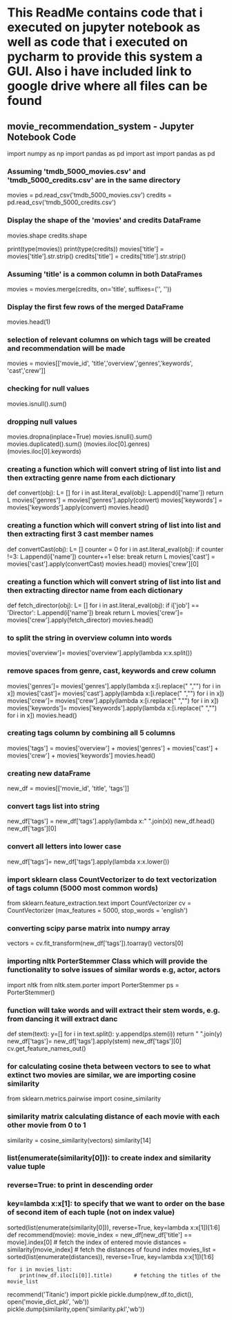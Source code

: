 # This ReadMe contains code that i executed on jupyter notebook as well as code that i executed on pycharm to provide this system a GUI. Also i have included link to google drive where all files can be found

## movie_recommendation_system - Jupyter Notebook Code

import numpy as np
import pandas as pd
import ast
import pandas as pd

### Assuming 'tmdb_5000_movies.csv' and 'tmdb_5000_credits.csv' are in the same directory
movies = pd.read_csv('tmdb_5000_movies.csv')
credits = pd.read_csv('tmdb_5000_credits.csv')

### Display the shape of the 'movies' and credits DataFrame
movies.shape
credits.shape

print(type(movies))
print(type(credits))
movies['title'] = movies['title'].str.strip()
credits['title'] = credits['title'].str.strip()
### Assuming 'title' is a common column in both DataFrames

movies = movies.merge(credits, on='title', suffixes=('', ''))
### Display the first few rows of the merged DataFrame
movies.head(1)
### selection of relevant columns on which tags will be created and recommendation will be made
movies = movies[['movie_id', 'title','overview','genres','keywords', 'cast','crew']]
### checking for null values
movies.isnull().sum()
### dropping null values 
movies.dropna(inplace=True)
movies.isnull().sum()
movies.duplicated().sum()
(movies.iloc[0].genres)
(movies.iloc[0].keywords)
### creating a function which will convert string of list into list and then extracting genre name from each dictionary
def convert(obj):
    L= []
    for i in ast.literal_eval(obj):
        L.append(i['name'])
    return L
movies['genres'] = movies['genres'].apply(convert)
movies['keywords'] = movies['keywords'].apply(convert)
movies.head()
### creating a function which will convert string of list into list and then extracting first 3 cast member names
def convertCast(obj):
    L= []
    counter = 0
    for i in ast.literal_eval(obj):
        if counter !=3:
            L.append(i['name'])
            counter+=1
        else:
            break
    return L
movies['cast'] = movies['cast'].apply(convertCast)
movies.head()
movies['crew'][0]

### creating a function which will convert string of list into list and then extracting director name from each dictionary
def fetch_director(obj):
    L= []
    for i in ast.literal_eval(obj):
        if i['job'] == 'Director':
            L.append(i['name'])
            break
    return L
movies['crew']= movies['crew'].apply(fetch_director)
movies.head()
### to split the string in overview column into words
movies['overview']= movies['overview'].apply(lambda x:x.split())
### remove spaces from genre, cast, keywords and crew column
movies['genres']= movies['genres'].apply(lambda x:[i.replace(" ","") for i in x])
movies['cast']= movies['cast'].apply(lambda x:[i.replace(" ","") for i in x])
movies['crew']= movies['crew'].apply(lambda x:[i.replace(" ","") for i in x])
movies['keywords']= movies['keywords'].apply(lambda x:[i.replace(" ","") for i in x])
movies.head()
### creating tags column by combining all 5 columns
movies['tags'] = movies['overview'] + movies['genres'] + movies['cast'] + movies['crew'] + movies['keywords']
movies.head()
### creating new dataFrame 
new_df = movies[['movie_id', 'title', 'tags']]
###  convert tags list into string
new_df['tags'] = new_df['tags'].apply(lambda x:" ".join(x))
new_df.head()
new_df['tags'][0]
### convert all letters into lower case
new_df['tags']= new_df['tags'].apply(lambda x:x.lower())
### import sklearn class CountVectorizer to do text vectorization of tags column (5000 most common words)
from sklearn.feature_extraction.text import CountVectorizer
cv = CountVectorizer (max_features = 5000, stop_words = 'english')
### converting scipy parse matrix into numpy array
vectors = cv.fit_transform(new_df['tags']).toarray()
vectors[0]
### importing nltk PorterStemmer Class which will provide the functionality to solve issues of similar words e.g, actor, actors
import nltk
from nltk.stem.porter import PorterStemmer
ps = PorterStemmer()
### function will take words and will extract their stem words, e.g. from dancing it will extract danc
def stem(text):
    y=[]
    for i in text.split():
        y.append(ps.stem(i))
    return " ".join(y)
new_df['tags']= new_df['tags'].apply(stem)
new_df['tags'][0]
cv.get_feature_names_out()
### for calculating cosine theta between vectors to see to what extinct two movies are similar, we are importing cosine similarity
from sklearn.metrics.pairwise import cosine_similarity
### similarity matrix calculating distance of each movie with each other movie from 0 to 1
similarity = cosine_similarity(vectors)
similarity[14]
### list(enumerate(similarity[0])): to create index and similarity value tuple
### reverse=True: to print in descending order
###  key=lambda x:x[1]: to specify that we want to order on the base of second item of each tuple (not on index value)
sorted(list(enumerate(similarity[0])), reverse=True, key=lambda x:x[1])[1:6]
def recommend(movie):
    movie_index = new_df[new_df['title'] == movie].index[0]        # fetch the index of entered movie
    distances = similarity[movie_index]                 # fetch the distances of found index
    movies_list = sorted(list(enumerate(distances)), reverse=True, key=lambda x:x[1])[1:6]

    for i in movies_list:
        print(new_df.iloc[i[0]].title)       # fetching the titles of the movie_list
recommend('Titanic')
import pickle
pickle.dump(new_df.to_dict(), open('movie_dict_pkl', 'wb'))
pickle.dump(similarity,open('similarity.pkl','wb'))



































